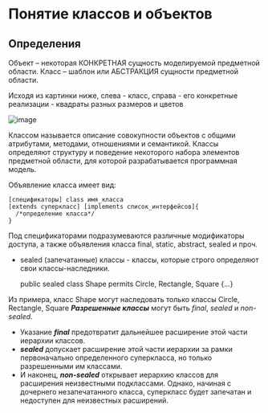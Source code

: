 # Понятие классов и объектов

## Определения

Объект – некоторая КОНКРЕТНАЯ сущность моделируемой предметной области.
Класс – шаблон или АБСТРАКЦИЯ сущности предметной области.

Исходя из картинки ниже, слева - класс, справа - его конкретные реализации - квадраты разных размеров и цветов

![image](https://github.com/Jahimees/Java-Cheat-Sheet/assets/36009821/39f9a696-f5ad-4630-b6e8-689e21b2ad47)

Классом называется описание совокупности объектов с общими атрибутами, методами, отношениями и семантикой. Классы определяют структуру и поведение некоторого набора элементов предметной области, для которой разрабатывается программная модель.

Объявление класса имеет вид:

    [спецификаторы] class имя_класса
    [extends суперкласс] [implements список_интерфейсов]{
      /*определение класса*/
    }

Под спецификаторами подразумеваются различные модификаторы доступа, а также объявления класса final, static, abstract, sealed и проч.

* sealed (запечатанные) классы - классы, которые строго определяют свои классы-наследники.

    public sealed class Shape
      permits Circle, Rectangle, Square {...}

Из примера, класс Shape могут наследовать только классы Circle, Rectangle, Square
**_Разрешенные классы_** могут быть _final_, _sealed_ и _non-sealed_.

* Указание **_final_** предотвратит дальнейшее расширение этой части иерархии классов.
* **_sealed_** допускает расширение этой части иерархии за рамки первоначально определенного суперкласса, но только разрешенными им классами.
* И наконец, **_non-sealed_** открывает иерархию классов для расширения неизвестными подклассами. Однако, начиная с дочернего незапечатанного класса, суперкласс будет запечатан и недоступен для неизвестных расширений.

